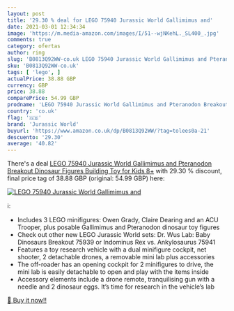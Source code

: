 ```yaml
---
layout: post
title: '29.30 % deal for LEGO 75940 Jurassic World Gallimimus and'
date: 2021-03-01 12:34:34
image: 'https://m.media-amazon.com/images/I/51--wjNKehL._SL400_.jpg'
comments: true
category: ofertas
author: ring
slug: 'B0813Q92WW-co.uk LEGO 75940 Jurassic World Gallimimus and Pteranodon...'
sku: 'B0813Q92WW-co.uk'
tags: [ 'lego', ]
actualPrice: 38.88 GBP
currency: GBP
price: 38.88
comparePrice: 54.99 GBP
prodname: 'LEGO 75940 Jurassic World Gallimimus and Pteranodon Breakout Dinosaur Figures Building Toy for Kids 8+'
country: 'co.uk'
flag: '🇬🇧'
brand: 'Jurassic World'
buyurl: 'https://www.amazon.co.uk/dp/B0813Q92WW/?tag=tolees0a-21'
descuento: '29.30'
average: '40.82'
---
```


There's a deal [LEGO 75940 Jurassic World Gallimimus and Pteranodon Breakout Dinosaur Figures Building Toy for Kids 8+](https://www.amazon.co.uk/dp/B0813Q92WW/?tag=tolees0a-21)  with  29.30 % discount, final price tag of  38.88 GBP (original: 54.99 GBP) here:

[![LEGO 75940 Jurassic World Gallimimus and](https://m.media-amazon.com/images/I/51--wjNKehL._SL400_.jpg)](https://www.amazon.co.uk/dp/B0813Q92WW/?tag=tolees0a-21)

ℹ️:

- Includes 3 LEGO minifigures: Owen Grady, Claire Dearing and an ACU Trooper, plus posable Gallimimus and Pteranodon dinosaur toy figures
- Check out other new LEGO Jurassic World sets: Dr. Wus Lab: Baby Dinosaurs Breakout 75939 or Indominus Rex vs. Ankylosaurus 75941
- Features a toy research vehicle with a dual minifigure cockpit, net shooter, 2 detachable drones, a removable mini lab plus accessories
- The off-roader has an opening cockpit for 2 minifigures to drive, the mini lab is easily detachable to open and play with the items inside
- Accessory elements include a drone remote, tranquilising gun with a needle and 2 dinosaur eggs. It’s time for research in the vehicle’s lab

[🛒 Buy it now!!](https://www.amazon.co.uk/dp/B0813Q92WW/?tag=tolees0a-21)

